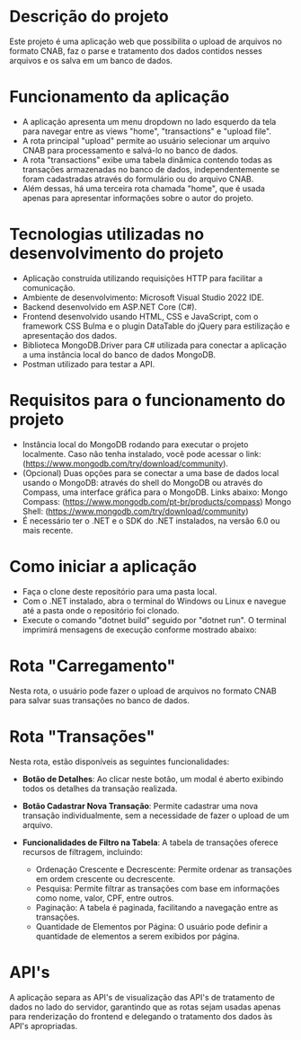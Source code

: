 # Descrição do projeto

Este projeto é uma aplicação web que possibilita o upload de arquivos no formato CNAB, faz o parse e tratamento dos dados contidos nesses arquivos e os salva em um banco de dados.

# Funcionamento da aplicação

- A aplicação apresenta um menu dropdown no lado esquerdo da tela para navegar entre as views "home", "transactions" e "upload file".
- A rota principal "upload" permite ao usuário selecionar um arquivo CNAB para processamento e salvá-lo no banco de dados.
- A rota "transactions" exibe uma tabela dinâmica contendo todas as transações armazenadas no banco de dados, independentemente se foram cadastradas através do formulário ou do arquivo CNAB.
- Além dessas, há uma terceira rota chamada "home", que é usada apenas para apresentar informações sobre o autor do projeto.

# Tecnologias utilizadas no desenvolvimento do projeto

- Aplicação construída utilizando requisições HTTP para facilitar a comunicação.
- Ambiente de desenvolvimento: Microsoft Visual Studio 2022 IDE.
- Backend desenvolvido em ASP.NET Core (C#).
- Frontend desenvolvido usando HTML, CSS e JavaScript, com o framework CSS Bulma e o plugin DataTable do jQuery para estilização e apresentação dos dados.
- Biblioteca MongoDB.Driver para C# utilizada para conectar a aplicação a uma instância local do banco de dados MongoDB.
- Postman utilizado para testar a API.

# Requisitos para o funcionamento do projeto

- Instância local do MongoDB rodando para executar o projeto localmente.
Caso não tenha instalado, você pode acessar o link: (https://www.mongodb.com/try/download/community).
- (Opcional) Duas opções para se conectar a uma base de dados local usando o MongoDB: através do shell do MongoDB ou através do Compass, uma interface gráfica para o MongoDB. Links abaixo:
    Mongo Compass: (https://www.mongodb.com/pt-br/products/compass)
    Mongo Shell: (https://www.mongodb.com/try/download/community)
- É necessário ter o .NET e o SDK do .NET instalados, na versão 6.0 ou mais recente.

# Como iniciar a aplicação

- Faça o clone deste repositório para uma pasta local.
- Com o .NET instalado, abra o terminal do Windows ou Linux e navegue até a pasta onde o repositório foi clonado.
- Execute o comando "dotnet build" seguido por "dotnet run". O terminal imprimirá mensagens de execução conforme mostrado abaixo:

# Rota "Carregamento"

Nesta rota, o usuário pode fazer o upload de arquivos no formato CNAB para salvar suas transações no banco de dados.

# Rota "Transações"

Nesta rota, estão disponíveis as seguintes funcionalidades:

- **Botão de Detalhes**: Ao clicar neste botão, um modal é aberto exibindo todos os detalhes da transação realizada.

- **Botão Cadastrar Nova Transação**: Permite cadastrar uma nova transação individualmente, sem a necessidade de fazer o upload de um arquivo.

- **Funcionalidades de Filtro na Tabela**: A tabela de transações oferece recursos de filtragem, incluindo:
    - Ordenação Crescente e Decrescente: Permite ordenar as transações em ordem crescente ou decrescente.
    - Pesquisa: Permite filtrar as transações com base em informações como nome, valor, CPF, entre outros.
    - Paginação: A tabela é paginada, facilitando a navegação entre as transações.
    - Quantidade de Elementos por Página: O usuário pode definir a quantidade de elementos a serem exibidos por página.

# API's

A aplicação separa as API's de visualização das API's de tratamento de dados no lado do servidor, garantindo que as rotas sejam usadas apenas para renderização do frontend e delegando o tratamento dos dados às API's apropriadas.